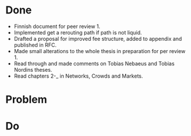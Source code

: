 # Done

* Finnish document for peer review 1.
* Implemented get a rerouting path if path is not liquid.
* Drafted a proposal for improved fee structure, added to appendix and published in RFC.
* Made small alterations to the whole thesis in preparation for per review 1.
* Read through and made comments on Tobias Nebaeus and Tobias Nordins theses. 
* Read chapters 2-_ in Networks, Crowds and Markets.
 
# Problem



# Do


